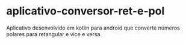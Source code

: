 # aplicativo-conversor-ret-e-pol
Aplicativo desenvolvido em kotlin para android que converte números polares para retangular e vice e versa.
